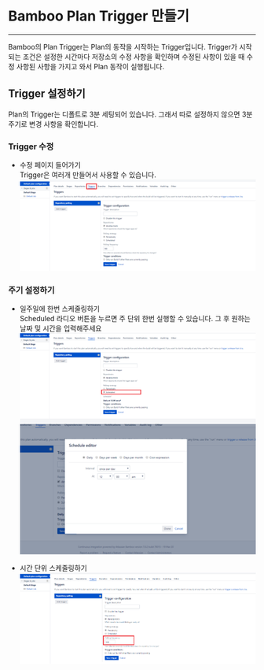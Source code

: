 # Bamboo Plan Trigger 만들기
* * *

Bamboo의 Plan Trigger는 Plan의 동작을 시작하는 Trigger입니다. Trigger가 시작되는 조건은 설정한 시간마다 저장소의 수정 사항을 확인하며 수정된 사항이 있을 때 수정 사항된 사항을 가지고 와서 Plan 동작이 실행됩니다.      


## Trigger 설정하기
Plan의 Trigger는 디폴트로 3분 세팅되어 있습니다. 그래서 따로 설정하지 않으면 3분 주기로 변경 사항을 확인합니다.

### Trigger 수정
- 수정 페이지 들어가기   
Trigger은 여러개 만들어서 사용할 수 있습니다.
![ex_screenshot](./assets//bamboo_trigger_1.png)

### 주기 설정하기
- 일주일에 한번 스케줄링하기   
Scheduled 라디오 버튼을 누르면 주 단위 한번 실행할 수 있습니다. 그 후 원하는 날짜 및 시간을 입력해주세요
    ![ex_screenshot](./assets//bamboo_trigger_2.png)
    ![ex_screenshot](./assets//bamboo_trigger_3.png)

- 시간 단위 스케줄링하기   
    ![ex_screenshot](./assets//bamboo_trigger_4.png)